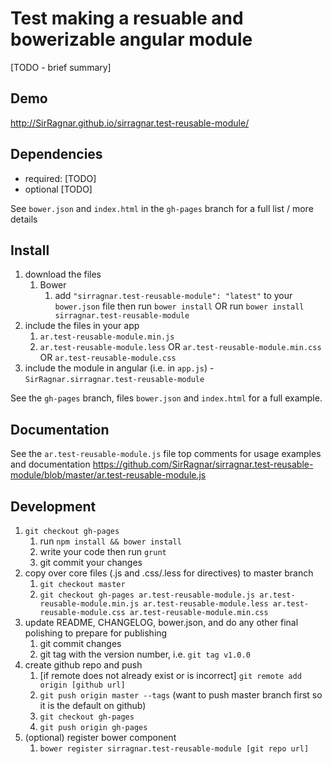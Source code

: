 # Test making a resuable and bowerizable angular module

[TODO - brief summary]

## Demo
http://SirRagnar.github.io/sirragnar.test-reusable-module/

## Dependencies
- required:
	[TODO]
- optional
	[TODO]

See `bower.json` and `index.html` in the `gh-pages` branch for a full list / more details

## Install
1. download the files
	1. Bower
		1. add `"sirragnar.test-reusable-module": "latest"` to your `bower.json` file then run `bower install` OR run `bower install sirragnar.test-reusable-module`
2. include the files in your app
	1. `ar.test-reusable-module.min.js`
	2. `ar.test-reusable-module.less` OR `ar.test-reusable-module.min.css` OR `ar.test-reusable-module.css`
3. include the module in angular (i.e. in `app.js`) - `SirRagnar.sirragnar.test-reusable-module`

See the `gh-pages` branch, files `bower.json` and `index.html` for a full example.


## Documentation
See the `ar.test-reusable-module.js` file top comments for usage examples and documentation
https://github.com/SirRagnar/sirragnar.test-reusable-module/blob/master/ar.test-reusable-module.js


## Development

1. `git checkout gh-pages`
	1. run `npm install && bower install`
	2. write your code then run `grunt`
	3. git commit your changes
2. copy over core files (.js and .css/.less for directives) to master branch
	1. `git checkout master`
	2. `git checkout gh-pages ar.test-reusable-module.js ar.test-reusable-module.min.js ar.test-reusable-module.less ar.test-reusable-module.css ar.test-reusable-module.min.css`
3. update README, CHANGELOG, bower.json, and do any other final polishing to prepare for publishing
	1. git commit changes
	2. git tag with the version number, i.e. `git tag v1.0.0`
4. create github repo and push
	1. [if remote does not already exist or is incorrect] `git remote add origin [github url]`
	2. `git push origin master --tags` (want to push master branch first so it is the default on github)
	3. `git checkout gh-pages`
	4. `git push origin gh-pages`
5. (optional) register bower component
	1. `bower register sirragnar.test-reusable-module [git repo url]`

